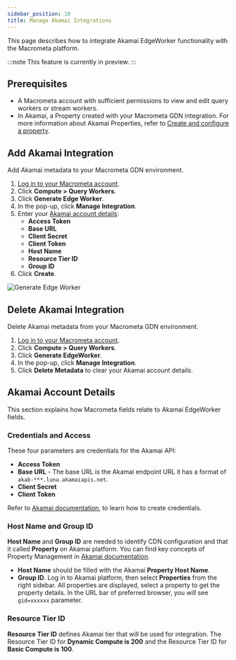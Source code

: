 ```yaml
---
sidebar_position: 10
title: Manage Akamai Integrations
---
```


This page describes how to integrate Akamai EdgeWorker functionality with the Macrometa platform.

:::note
This feature is currently in preview.
:::

## Prerequisites

- A Macrometa account with sufficient permissions to view and edit query workers or stream workers.
- In Akamai, a Property created with your Macrometa GDN integration. For more information about Akamai Properties, refer to [Create and configure a property](https://techdocs.akamai.com/api-definitions/docs/create-config-prop).

## Add Akamai Integration

Add Akamai metadata to your Macrometa GDN environment.

1. [Log in to your Macrometa account](https://auth-play.macrometa.io/).
1. Click **Compute > Query Workers**.
1. Click **Generate Edge Worker**.
1. In the pop-up, click **Manage Integration**.
1. Enter your [Akamai account details](#akamai-account-details):
    - **Access Token**
    - **Base URL**
    - **Client Secret**
    - **Client Token**
    - **Host Name**
    - **Resource Tier ID**
    - **Group ID**
1. Click **Create**.

![Generate Edge Worker](/img/functions/manage_integration.png)

## Delete Akamai Integration

Delete Akamai metadata from your Macrometa GDN environment.

1. [Log in to your Macrometa account](https://auth-play.macrometa.io/).
1. Click **Compute > Query Workers**.
1. Click **Generate EdgeWorker**.
1. In the pop-up, click **Manage Integration**.
1. Click **Delete Metadata** to clear your Akamai account details.

## Akamai Account Details

This section explains how Macrometa fields relate to Akamai EdgeWorker fields.

### Credentials and Access

These four parameters are credentials for the Akamai API:

- **Access Token**
- **Base URL** - The base URL is the Akamai endpoint URL it has a format of `akab-***.luna.akamaiapis.net`.
- **Client Secret**
- **Client Token**

Refer to [Akamai documentation](https://techdocs.akamai.com/developer/docs/set-up-authentication-credentials), to learn how to create credentials.

### Host Name and Group ID

**Host Name** and **Group ID** are needed to identify CDN configuration and that it called **Property** on Akamai platform.
You can find key concepts of Property Management in [Akamai documentation](https://techdocs.akamai.com/property-mgr/docs/key-concepts-terms).

- **Host Name** should be filled with the Akamai **Property Host Name**.
- **Group ID**. Log in to Akamai platform, then select **Properties** from the right sidebar. All properties are displayed, select a property to get the property details. In the URL bar of preferred browser, you will see `gid=xxxxxx` parameter.

### Resource Tier ID

**Resource Tier ID** defines Akamai tier that will be used for integration. The Resource Tier ID for **Dynamic Compute is 200** and the Resource Tier ID for **Basic Compute is 100**.
